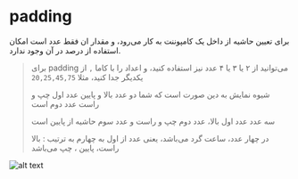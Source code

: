 # padding
برای تعیین حاشیه از داخل یک کامپوننت به کار می‌رود، و مقدار ان فقط عدد است امکان استفاده از درصد در آن وجود ندارد.

>  برای padding می‌توانید از ۲ یا ۳ یا ۴ عدد نیز استفاده کنید، و اعداد را با کاما `,` از یکدیگر جدا کنید، مثلا `20,25,45,75`
> 
>  شیوه نمایش به دین صورت است که شما دو عدد بالا و پایین عدد اول چپ و راست عدد دوم است
> 
> سه عدد عدد اول بالا، عدد دوم چپ و راست و عدد سوم حاشیه از پایین است
> 
>  در چهار عدد، ساعت گرد می‌باشد، یعنی عدد از اول به چهارم به ترتیب : بالا راست، پایین ، چپ می‌باشد

![alt text](/doc/assets/images/properties/padding.png)
